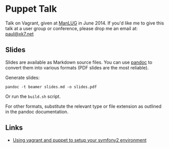 Puppet Talk
===========

Talk on Vagrant, given at [ManLUG](http://www.manlug.org/) in June 2014. If you'd like me to give this talk at a user group or conference, please drop me an email at: paul@xk7.net

Slides
------

Slides are available as Markdown source files. You can use [pandoc](http://johnmacfarlane.net/pandoc/) to convert them into various formats (PDF slides are the most reliable).

Generate slides:

    pandoc -t beamer slides.md -o slides.pdf

Or run the `build.sh` script.

For other formats, substitute the relevant type or file extension as outlined in the pandoc documentation.

Links
-----

 * [Using vagrant and puppet to setup your symfony2 environment](http://www.adayinthelifeof.nl/2012/06/29/using-vagrant-and-puppet-to-setup-your-symfony2-environment/)
